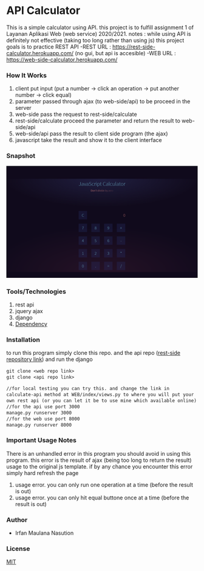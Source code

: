 # API Calculator
This is a simple calculator using API. this project is to fulfill assignment 1 of Layanan Aplikasi Web (web service) 2020/2021. 
notes : while using API is definitely not effective (taking too long rather than using js) this project goals is to practice REST API
-REST URL : https://rest-side-calculator.herokuapp.com/ (no gui, but api is accesible)
-WEB URL : https://web-side-calculator.herokuapp.com/


### How It Works
1. client put input (put a number -> click an operation -> put another number -> click equal)
2. parameter passed through ajax (to web-side/api) to be proceed in the server
3. web-side pass the request to rest-side/calculate
4. rest-side/calculate proceed the parameter and return the result to web-side/api
5. web-side/api pass the result to client side program (the ajax)
6. javascript take the result and show it to the client interface

### Snapshot
![web interface snapshot](./api-calculator-snapshot.png)

### Tools/Technologies
1. rest api
2. jquery ajax
3. django
4. [Dependency](./requirements.txt)
  
### Installation
to run this program simply clone this repo. and the api repo ([rest-side repository link](https://github.com/irfanmaulananasution/rest-side-calculator)) and run the django
```
git clone <web repo link>
git clone <api repo link>
```
```
//for local testing you can try this. and change the link in calculate-api method at WEB/index/views.py to where you will put your own rest api (or you can let it be to use mine which available online)
//for the api use port 3000
manage.py runserver 3000
//for the web use port 8000
manage.py runserver 8000
```


### Important Usage Notes
There is an unhandled error in this program you should avoid in using this program. this error is the result of ajax (being too long to return the result) usage to the original js template. if by any chance you encounter this error simply hard refresh the page
1. usage error. you can only run one operation at a time (before the result is out)
2. usage error. you can only hit equal buttone once at a time (before the result is out)

  
### Author
- Irfan Maulana Nasution

### License
[MIT](./LICENSE.txt)